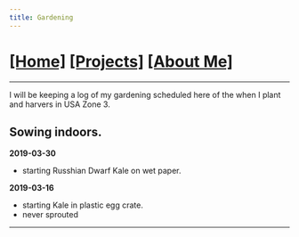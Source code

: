 ```yaml
---
title: Gardening
---
```

# [[Home]][0] [[Projects]][1] [[About Me]][2]
---

I will be keeping a log of my gardening scheduled here of the when I plant and 
harvers in USA Zone 3.

## Sowing indoors.
**2019-03-30**
- starting Russhian Dwarf Kale on wet paper.

**2019-03-16**
- starting Kale in plastic egg crate.
- never sprouted

---
[0]: /
[1]: /projects/
[2]: /about/
